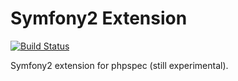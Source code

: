 Symfony2 Extension
==================

[![Build Status](https://travis-ci.org/jakzal/PhpspecSymfony2Extension.png?branch=master)](https://travis-ci.org/jakzal/PhpspecSymfony2Extension)

Symfony2 extension for phpspec (still experimental).
